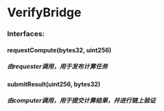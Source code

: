 # VerifyBridge
### Interfaces:

#### requestCompute(bytes32, uint256)
##### 由requester调用，用于发布计算任务

#### submitResult(uint256, bytes32)
##### 由computer调用，用于提交计算结果，并进行链上验证



